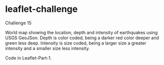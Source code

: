 # leaflet-challenge
Challenge 15

World map showing the location, depth and intensity of earthquakes using USGS GeoJSon.
Depth is color coded, being a darker red color deeper and green less deep.
Intensity is size coded, being a larger size a greater intensity and a smaller size less intensity.

Code in Leaflet-Part-1.

